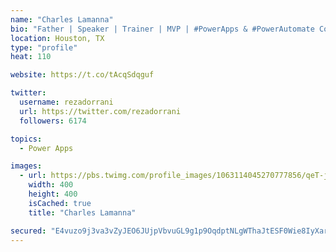 ```yaml
---
name: "Charles Lamanna"
bio: "Father | Speaker | Trainer | MVP | #PowerApps & #PowerAutomate Community Super User | YouTuber Right-pointing triangle http://youtube.com/c/rezadorrani | Learn - Share - Clockwise rightwards and leftwards open circle arrows"
location: Houston, TX
type: "profile"
heat: 110

website: https://t.co/tAcqSdqguf

twitter:
  username: rezadorrani
  url: https://twitter.com/rezadorrani
  followers: 6174

topics:
  - Power Apps

images:
  - url: https://pbs.twimg.com/profile_images/1063114045270777856/qeT-jpWr_400x400.jpg
    width: 400
    height: 400
    isCached: true
    title: "Charles Lamanna"

secured: "E4vuzo9j3va3vZyJEO6JUjpVbvuGL9g1p9OqdptNLgWThaJtESF0Wie8IyXaryax8elBNQ84o6KRzgyJGFY0nm4++Ve4NTWtJrHCs1PnSBj980V5cf1FOpNzDHrFiNzSLBZNQdZXu+LhIAG5kEnwERMNqkg2vCiD7YRCj0b5IWU0FGjZCfY6296h2eLd4GQdk6aDHCO2dfQYnLCXjc+6c7ypS3klQM+scqvSEcFaOHUN45vt5oGA88xz+buBEku3C5mf8PATEhSNwdFeNzip/hlXdoJjjyGK4/AnYXcHmIx56a0Le7hDxQ9h2JU9feHdX5KujQgq1pTvKdHGVzqPweLuVJAe1wanhJF4I5V5AIJB6DFADdFAAX9G5gl1Kz+g8MR5ztH8YaePHh4CZlItvE8NP1YZLqtLrjJZocPYb2E=;edYEvbn1wUFV0w0dv7KY2w=="
---
```


